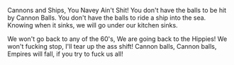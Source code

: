 Cannons and Ships, You Navey Ain't Shit!
You don't have the balls to be hit by Cannon Balls.
You don't have the balls to ride a ship into the sea.
Knowing when it sinks, we will go under our kitchen sinks.


We won't go back to any of the 60's, We are going back to the Hippies!
We won't fucking stop, I'll tear up the ass shift!
Cannon balls, Cannon balls, Empires will fall, if you try to fuck us all!
